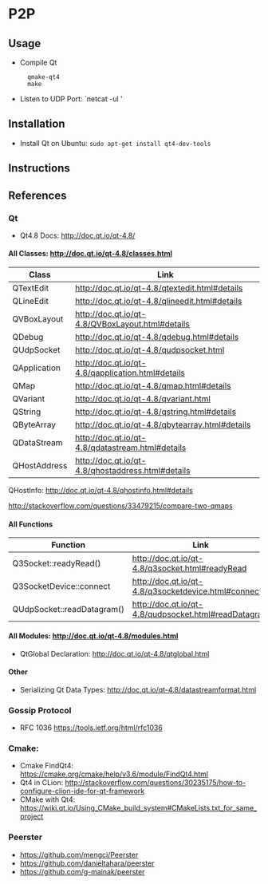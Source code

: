 # P2P

## Usage
* Compile Qt

        qmake-qt4
        make
        
* Listen to UDP Port: `netcat -ul <port>'



## Installation
* Install Qt on Ubuntu: `sudo apt-get install qt4-dev-tools`

## Instructions
## References
### Qt 
* Qt4.8 Docs: http://doc.qt.io/qt-4.8/

#### All Classes: http://doc.qt.io/qt-4.8/classes.html

Class|Link
---|---
QTextEdit|http://doc.qt.io/qt-4.8/qtextedit.html#details
QLineEdit|http://doc.qt.io/qt-4.8/qlineedit.html#details
QVBoxLayout|http://doc.qt.io/qt-4.8/QVBoxLayout.html#details
QDebug|http://doc.qt.io/qt-4.8/qdebug.html#details
QUdpSocket|http://doc.qt.io/qt-4.8/qudpsocket.html
QApplication|http://doc.qt.io/qt-4.8/qapplication.html#details
QMap|http://doc.qt.io/qt-4.8/qmap.html#details
QVariant|http://doc.qt.io/qt-4.8/qvariant.html
QString|http://doc.qt.io/qt-4.8/qstring.html#details
QByteArray|http://doc.qt.io/qt-4.8/qbytearray.html#details
QDataStream|http://doc.qt.io/qt-4.8/qdatastream.html#details
QHostAddress|http://doc.qt.io/qt-4.8/qhostaddress.html#details
QHostInfo: http://doc.qt.io/qt-4.8/qhostinfo.html#details

http://stackoverflow.com/questions/33479215/compare-two-qmaps

#### All Functions

Function|Link
---|---
Q3Socket::readyRead()|http://doc.qt.io/qt-4.8/q3socket.html#readyRead
Q3SocketDevice::connect|http://doc.qt.io/qt-4.8/q3socketdevice.html#connect
QUdpSocket::readDatagram()|http://doc.qt.io/qt-4.8/qudpsocket.html#readDatagram

#### All Modules: http://doc.qt.io/qt-4.8/modules.html
* QtGlobal Declaration: http://doc.qt.io/qt-4.8/qtglobal.html

#### Other
* Serializing Qt Data Types: http://doc.qt.io/qt-4.8/datastreamformat.html

### Gossip Protocol
* RFC 1036 https://tools.ietf.org/html/rfc1036
      
### Cmake:
* Cmake FindQt4: https://cmake.org/cmake/help/v3.6/module/FindQt4.html
* Qt4 in CLion: http://stackoverflow.com/questions/30235175/how-to-configure-clion-ide-for-qt-framework
* CMake with Qt4: https://wiki.qt.io/Using_CMake_build_system#CMakeLists.txt_for_same_project

### Peerster
* https://github.com/mengci/Peerster
* https://github.com/danieltahara/peerster
* https://github.com/g-mainak/peerster

